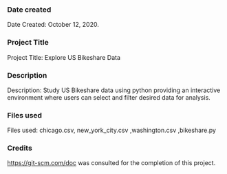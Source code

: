 ### Date created
Date Created: October 12, 2020.

### Project Title
Project Title: Explore US Bikeshare Data

### Description
Description:
Study US Bikeshare data using python providing an interactive environment where users can select and filter desired data for analysis.  

### Files used
Files used: chicago.csv, new_york_city.csv ,washington.csv ,bikeshare.py

### Credits
https://git-scm.com/doc was consulted for the completion of this project.
